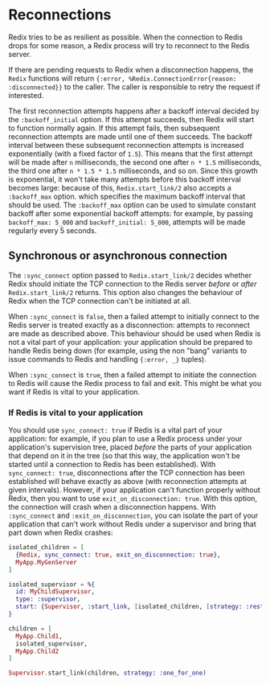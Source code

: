 # Reconnections

Redix tries to be as resilient as possible. When the connection to Redis drops for some reason, a Redix process will try to reconnect to the Redis server.

If there are pending requests to Redix when a disconnection happens, the `Redix` functions will return `{:error, %Redix.ConnectionError{reason: :disconnected}}` to the caller. The caller is responsible to retry the request if interested.

The first reconnection attempts happens after a backoff interval decided by the `:backoff_initial` option. If this attempt succeeds, then Redix will start to function normally again. If this attempt fails, then subsequent reconnection attempts are made until one of them succeeds. The backoff interval between these subsequent reconnection attempts is increased exponentially (with a fixed factor of `1.5`). This means that the first attempt will be made after `n` milliseconds, the second one after `n * 1.5` milliseconds, the third one after `n * 1.5 * 1.5` milliseconds, and so on. Since this growth is exponential, it won't take many attempts before this backoff interval becomes large: because of this, `Redix.start_link/2` also accepts a `:backoff_max` option. which specifies the maximum backoff interval that should be used. The `:backoff_max` option can be used to simulate constant backoff after some exponential backoff attempts: for example, by passing `backoff_max: 5_000` and `backoff_initial: 5_000`, attempts will be made regularly every 5 seconds.

## Synchronous or asynchronous connection

The `:sync_connect` option passed to `Redix.start_link/2` decides whether Redix should initiate the TCP connection to the Redis server *before* or *after* `Redix.start_link/2` returns. This option also changes the behaviour of Redix when the TCP connection can't be initiated at all.

When `:sync_connect` is `false`, then a failed attempt to initially connect to the Redis server is treated exactly as a disconnection: attempts to reconnect are made as described above. This behaviour should be used when Redix is not a vital part of your application: your application should be prepared to handle Redis being down (for example, using the non "bang" variants to issue commands to Redis and handling `{:error, _}` tuples).

When `:sync_connect` is `true`, then a failed attempt to initiate the connection to Redis will cause the Redix process to fail and exit. This might be what you want if Redis is vital to your application.

### If Redis is vital to your application

You should use `sync_connect: true` if Redis is a vital part of your application: for example, if you plan to use a Redix process under your application's supervision tree, placed *before* the parts of your application that depend on it in the tree (so that this way, the application won't be started until a connection to Redis has been established). With `sync_connect: true`, disconnections after the TCP connection has been established will behave exactly as above (with reconnection attempts at given intervals). However, if your application can't function properly without Redix, then you want to use `exit_on_disconnection: true`. With this option, the connection will crash when a disconnection happens. With `:sync_connect` and `:exit_on_disconnection`, you can isolate the part of your application that can't work without Redis under a supervisor and bring that part down when Redix crashes:

```elixir
isolated_children = [
  {Redix, sync_connect: true, exit_on_disconnection: true},
  MyApp.MyGenServer
]

isolated_supervisor = %{
  id: MyChildSupervisor,
  type: :supervisor,
  start: {Supervisor, :start_link, [isolated_children, [strategy: :rest_for_one]]}, 
}

children = [
  MyApp.Child1,
  isolated_supervisor,
  MyApp.Child2
]

Supervisor.start_link(children, strategy: :one_for_one)
```
